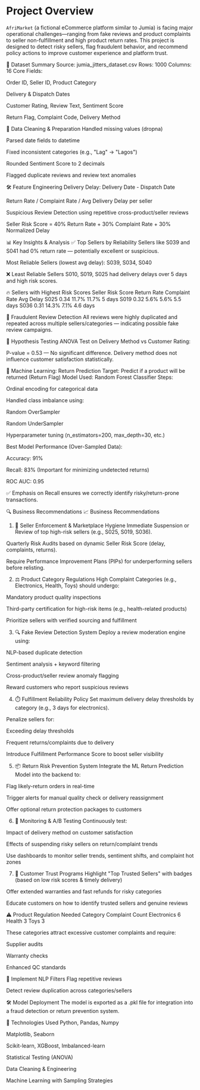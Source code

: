  # Project Overview
`AfriMarket` (a fictional eCommerce platform similar to Jumia) is facing major operational challenges—ranging from fake reviews and product complaints to seller non-fulfillment and high product return rates. This project is designed to detect risky sellers, flag fraudulent behavior, and recommend policy actions to improve customer experience and platform trust.

📂 Dataset Summary
Source: jumia_jitters_dataset.csv
Rows: 1000
Columns: 16
Core Fields:

Order ID, Seller ID, Product Category

Delivery & Dispatch Dates

Customer Rating, Review Text, Sentiment Score

Return Flag, Complaint Code, Delivery Method

🧹 Data Cleaning & Preparation
Handled missing values (dropna)

Parsed date fields to datetime

Fixed inconsistent categories (e.g., "Lag" → "Lagos")

Rounded Sentiment Score to 2 decimals

Flagged duplicate reviews and review text anomalies

🛠 Feature Engineering
Delivery Delay: Delivery Date - Dispatch Date

Return Rate / Complaint Rate / Avg Delivery Delay per seller

Suspicious Review Detection using repetitive cross-product/seller reviews

Seller Risk Score = 40% Return Rate + 30% Complaint Rate + 30% Normalized Delay

📊 Key Insights & Analysis
✅ Top Sellers by Reliability
Sellers like S039 and S041 had 0% return rate — potentially excellent or suspicious.

Most Reliable Sellers (lowest avg delay): S039, S034, S040

❌ Least Reliable Sellers
S010, S019, S025 had delivery delays over 5 days and high risk scores.

🔥 Sellers with Highest Risk Scores
Seller	Risk Score	Return Rate	Complaint Rate	Avg Delay
S025	0.34	11.7%	11.7%	5 days
S019	0.32	5.6%	5.6%	5.5 days
S036	0.31	14.3%	7.1%	4.6 days

🚩 Fraudulent Review Detection
All reviews were highly duplicated and repeated across multiple sellers/categories — indicating possible fake review campaigns.

🧪 Hypothesis Testing
ANOVA Test on Delivery Method vs Customer Rating:

P-value = 0.53 — No significant difference. Delivery method does not influence customer satisfaction statistically.

🧠 Machine Learning: Return Prediction
Target: Predict if a product will be returned (Return Flag)
Model Used: Random Forest Classifier
Steps:

Ordinal encoding for categorical data

Handled class imbalance using:

Random OverSampler

Random UnderSampler

Hyperparameter tuning (n_estimators=200, max_depth=30, etc.)

Best Model Performance (Over-Sampled Data):

Accuracy: 91%

Recall: 83% (Important for minimizing undetected returns)

ROC AUC: 0.95

✅ Emphasis on Recall ensures we correctly identify risky/return-prone transactions.

🔍 Business Recommendations
📈 Business Recommendations
1. 🚫 Seller Enforcement & Marketplace Hygiene
Immediate Suspension or Review of top high-risk sellers (e.g., S025, S019, S036).

Quarterly Risk Audits based on dynamic Seller Risk Score (delay, complaints, returns).

Require Performance Improvement Plans (PIPs) for underperforming sellers before relisting.

2. ⚖️ Product Category Regulations
High Complaint Categories (e.g., Electronics, Health, Toys) should undergo:

Mandatory product quality inspections

Third-party certification for high-risk items (e.g., health-related products)

Prioritize sellers with verified sourcing and fulfillment

3. 🔍 Fake Review Detection System
Deploy a review moderation engine using:

NLP-based duplicate detection

Sentiment analysis + keyword filtering

Cross-product/seller review anomaly flagging

Reward customers who report suspicious reviews

4. ⏱️ Fulfillment Reliability Policy
Set maximum delivery delay thresholds by category (e.g., 3 days for electronics).

Penalize sellers for:

Exceeding delay thresholds

Frequent returns/complaints due to delivery

Introduce Fulfillment Performance Score to boost seller visibility

5. 📦 Return Risk Prevention System
Integrate the ML Return Prediction Model into the backend to:

Flag likely-return orders in real-time

Trigger alerts for manual quality check or delivery reassignment

Offer optional return protection packages to customers

6. 🧪 Monitoring & A/B Testing
Continuously test:

Impact of delivery method on customer satisfaction

Effects of suspending risky sellers on return/complaint trends

Use dashboards to monitor seller trends, sentiment shifts, and complaint hot zones

7. 🤝 Customer Trust Programs
Highlight "Top Trusted Sellers" with badges (based on low risk scores & timely delivery)

Offer extended warranties and fast refunds for risky categories

Educate customers on how to identify trusted sellers and genuine reviews

⚠️ Product Regulation Needed
Category	Complaint Count
Electronics	6
Health	3
Toys	3

These categories attract excessive customer complaints and require:

Supplier audits

Warranty checks

Enhanced QC standards

🤖 Implement NLP Filters
Flag repetitive reviews

Detect review duplication across categories/sellers

🛠 Model Deployment
The model is exported as a .pkl file for integration into a fraud detection or return prevention system.

📎 Technologies Used
Python, Pandas, Numpy

Matplotlib, Seaborn

Scikit-learn, XGBoost, Imbalanced-learn

Statistical Testing (ANOVA)

Data Cleaning & Engineering

Machine Learning with Sampling Strategies
